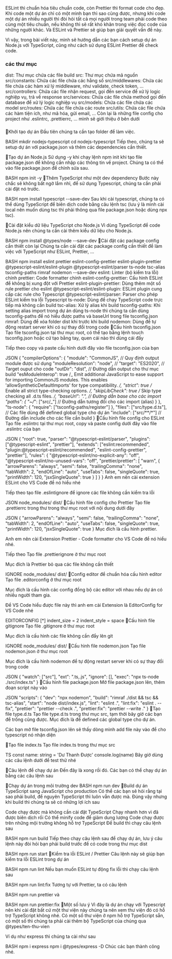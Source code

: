 

ESLint thì chuẩn hóa tiêu chuẩn code, còn Prettier thì format code cho đẹp. Khi code một dự án chỉ có một mình bạn thì sao cũng được, nhưng khi code một dự án nhiều người thì đòi hỏi tất cả mọi người trong team phải code theo cùng một tiêu chuẩn, nếu không thì sẽ rất khó khăn trong việc đọc code của những người khác. Và ESLint và Prettier sẽ giúp bạn giải quyết vấn đề này.

Vì vậy, trong bài viết này, mình sẽ hướng dẫn các bạn cách setup dự án Node.js với TypeScript, cũng như cách sử dụng ESLint Prettier để check code.

### các thư mục

dist: Thư mục chứa các file build
src: Thư mục chứa mã nguồn
src/constants: Chứa các file chứa các hằng số
src/middlewares: Chứa các file chứa các hàm xử lý middleware, như validate, check token, ...
src/controllers: Chứa các file nhận request, gọi đến service để xử lý logic nghiệp vụ, trả về response
src/services: Chứa các file chứa method gọi đến database để xử lý logic nghiệp vụ
src/models: Chứa các file chứa các model
src/routes: Chứa các file chứa các route
src/utils: Chứa các file chứa các hàm tiện ích, như mã hóa, gửi email, ...
Còn lại là những file config cho project như .eslintrc, .prettierrc, ... mình sẽ giới thiệu ở bên dưới

###

🥇Khởi tạo dự án
Đầu tiên chúng ta cần tạo folder để làm việc.

BASH
mkdir nodejs-typescript
cd nodejs-typescript
Tiếp theo, chúng ta sẽ setup dự án với package.json và thêm các dependencies cần thiết.

🥈Tạo dự án Node.js
Sử dụng -y khi chạy lệnh npm init khi tạo file package.json để không cần nhập các thông tin về project. Chúng ta có thể vào file package.json để chỉnh sửa sau.

BASH
npm init -y
🥈Thêm TypeScript như một dev dependency
Bước này chắc sẽ không bất ngờ lắm nhỉ, để sử dụng Typescript, chúng ta cần phải cài đặt nó trước.

BASH
npm install typescript --save-dev
Sau khi cài typescript, chúng ta có thể dùng TypeScript để biên dịch code bằng câu lệnh tsc (lưu ý là mình cài local nên muốn dùng tsc thì phải thông qua file package.json hoặc dùng npx tsc).

🥈Cài đặt kiểu dữ liệu TypeScript cho Node.js
Vì dùng TypeScript để code Node.js nên chúng ta cần cài thêm kiểu dữ liệu cho Node.js.

BASH
npm install @types/node --save-dev
🥈Cài đặt các package config cần thiết còn lại
Chúng ta cần cài đặt các package config cần thiết để làm việc với TypeScript như ESLint, Prettier, ...

BASH
npm install eslint prettier eslint-config-prettier eslint-plugin-prettier @typescript-eslint/eslint-plugin @typescript-eslint/parser ts-node tsc-alias tsconfig-paths rimraf nodemon --save-dev
eslint: Linter (bộ kiểm tra lỗi) chính
prettier: Code formatter chính
eslint-config-prettier: Cấu hình ESLint để không bị xung đột với Prettier
eslint-plugin-prettier: Dùng thêm một số rule prettier cho eslint
@typescript-eslint/eslint-plugin: ESLint plugin cung cấp các rule cho Typescript
@typescript-eslint/parser: Parser cho phép ESLint kiểm tra lỗi Typescript
ts-node: Dùng để chạy TypeScript code trực tiếp mà không cần build
tsc-alias: Xử lý alias khi build
tsconfig-paths: Khi setting alias import trong dự án dùng ts-node thì chúng ta cần dùng tsconfig-paths để nó hiểu được paths và baseUrl trong file tsconfig.json
rimraf: Dùng để xóa folder dist khi trước khi build
nodemon: Dùng để tự động restart server khi có sự thay đổi trong code
🥈Cấu hình tsconfig.json
Tạo file tsconfig.json tại thư mục root, có thể tạo bằng lệnh touch tsconfig.json hoặc cứ tạo bằng tay, quen cái nào thì dùng cái đấy

Tiếp theo copy và paste cấu hình dưới đây vào file tsconfig.json của bạn

JSON
{
"compilerOptions": {
"module": "CommonJS", // Quy định output module được sử dụng
"moduleResolution": "node", //
"target": "ES2020", // Target ouput cho code
"outDir": "dist", // Đường dẫn output cho thư mục build
"esModuleInterop": true /_ Emit additional JavaScript to ease support for importing CommonJS modules. This enables 'allowSyntheticDefaultImports' for type compatibility. _/,
"strict": true /_ Enable all strict type-checking options. _/,
"skipLibCheck": true /_ Skip type checking all .d.ts files. _/,
"baseUrl": ".", // Đường dẫn base cho các import
"paths": {
"~/_": ["src/_"] // Đường dẫn tương đối cho các import (alias)
}
},
"ts-node": {
"require": ["tsconfig-paths/register"]
},
"files": ["src/type.d.ts"], // Các file dùng để defined global type cho dự án
"include": ["src/**/*"] // Đường dẫn include cho các file cần build
}
🥈Cấu hình file config cho ESLint
Tạo file .eslintrc tại thư mục root, copy và paste config dưới đây vào file .eslintrc của bạn

JSON
{
"root": true,
"parser": "@typescript-eslint/parser",
"plugins": ["@typescript-eslint", "prettier"],
"extends": ["eslint:recommended", "plugin:@typescript-eslint/recommended", "eslint-config-prettier", "prettier"],
"rules": {
"@typescript-eslint/no-explicit-any": "off",
"@typescript-eslint/no-unused-vars": "off",
"prettier/prettier": [
"warn",
{
"arrowParens": "always",
"semi": false,
"trailingComma": "none",
"tabWidth": 2,
"endOfLine": "auto",
"useTabs": false,
"singleQuote": true,
"printWidth": 120,
"jsxSingleQuote": true
}
]
}
}
Anh em nên cài extension ESLint cho VS Code để nó hiểu nhé

Tiếp theo tạo file .eslintignore để ignore các file không cần kiểm tra lỗi

JSON
node_modules/
dist/
🥈Cấu hình file config cho Prettier
Tạo file .prettierrc trong thư trong thư mục root với nội dung dưới đây

JSON
{
"arrowParens": "always",
"semi": false,
"trailingComma": "none",
"tabWidth": 2,
"endOfLine": "auto",
"useTabs": false,
"singleQuote": true,
"printWidth": 120,
"jsxSingleQuote": true
}
Mục đích là cấu hình prettier.

Anh em nên cài Extension Prettier - Code formatter cho VS Code để nó hiểu nhé.

Tiếp theo Tạo file .prettierignore ở thư mục root

Mục đích là Prettier bỏ qua các file không cần thiết

IGNORE
node_modules/
dist/
🥈Config editor để chuẩn hóa cấu hình editor
Tạo file .editorconfig ở thư mục root

Mục đích là cấu hình các config đồng bộ các editor với nhau nếu dự án có nhiều người tham gia.

Để VS Code hiểu được file này thì anh em cài Extension là EditorConfig for VS Code nhé

EDITORCONFIG
[*]
indent_size = 2
indent_style = space
🥈Cấu hình file gitignore
Tạo file .gitignore ở thư mục root

Mục đích là cấu hình các file không cần đẩy lên git

IGNORE
node_modules/
dist/
🥈Cấu hình file nodemon.json
Tạo file nodemon.json ở thư mục root

Mục đích là cấu hình nodemon để tự động restart server khi có sự thay đổi trong code

JSON
{
"watch": ["src"],
"ext": ".ts,.js",
"ignore": [],
"exec": "npx ts-node ./src/index.ts"
}
🥈Cấu hình file package.json
Mở file package.json lên, thêm đoạn script này vào

JSON
"scripts": {
"dev": "npx nodemon",
"build": "rimraf ./dist && tsc && tsc-alias",
"start": "node dist/index.js",
"lint": "eslint .",
"lint:fix": "eslint . --fix",
"prettier": "prettier --check .",
"prettier:fix": "prettier --write ."
}
🥇Tạo file type.d.ts
Tạo file type.d.ts trong thư mục src, tạm thời bây giờ các bạn để trống cũng được. Mục đích là để defined các global type cho dự án.

Các bạn mở file tsconfig.json lên sẽ thấy dòng mình add file này vào để cho typescript nó nhận diện

🥇Tạo file index.ts
Tạo file index.ts trong thư mục src

TS
const name: string = 'Dư Thanh Được'
console.log(name)
Bây giờ dùng các câu lệnh dưới để test thử nhé

🥇Câu lệnh để chạy dự án
Đến đây là xong rồi đó. Các bạn có thể chạy dự án bằng các câu lệnh sau

🥈Chạy dự án trong môi trường dev
BASH
npm run dev
🥈Build dự án TypeScript sang JavaScript cho production
Có thể các bạn sẽ hỏi rằng tại sao phải build, để nguyên TypeScript thì luôn vẫn được mà. Đúng vậy nhưng khi build thì chúng ta sẽ có những lợi ích sau

Code chạy được mà không cần cài đặt TypeScript
Chạy nhanh hơn vì đã được biên dịch rồi
Có thể minify code để giảm dung lượng
Code chạy được trên những mội trường không hỗ trợ TypeScript
Để build thì chạy câu lệnh sau

BASH
npm run build
Tiếp theo chạy câu lệnh sau để chạy dự án, lưu ý câu lệnh này đòi hỏi bạn phải build trước để có code trong thư mục dist

BASH
npm run start
🥈Kiểm tra lỗi ESLint / Prettier
Câu lệnh này sẽ giúp bạn kiểm tra lỗi ESLint trong dự án

BASH
npm run lint
Nếu bạn muốn ESLint tự động fix lỗi thì chạy câu lệnh sau

BASH
npm run lint:fix
Tương tự với Prettier, ta có câu lệnh

BASH
npm run prettier
và

BASH
npm run prettier:fix
🥇Một số lưu ý
Vì đây là dự án chạy với Typescript nên khi cài đặt bất cứ một thư viện này chúng ta nên xem thư viện đó có hỗ trợ TypeScript không nhé. Có một số thư viện ở npm hỗ trợ TypeScript sẵn, có một số thì chúng ta phải cài thêm bộ TypeScript của chúng qua @types/ten-thu-vien

Ví dụ như express thì chúng ta cài như sau

BASH
npm i express
npm i @types/express -D
Chúc các bạn thành công nhé.

